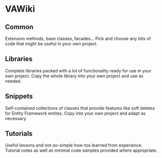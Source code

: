# VAWiki

## Common

Extension methods, base classes, facades... Pick and choose any bits of code that might be useful in your own project.

## Libraries

Complete libraries packed with a lot of functionality ready for use in your own project. Copy the whole library into your own project and use as needed.

## Snippets

Self-contained collections of classes that provide features like soft deletes for Entity Framework entites. Copy into your own project and adapt as necessary.

## Tutorials

Useful lessons and not-so-simple how-tos learned from experience. Tutorial notes as well as minimal code samples provided where appropriate.
